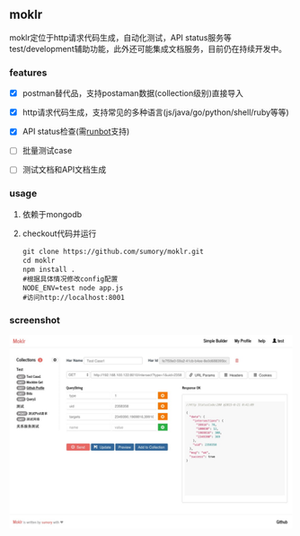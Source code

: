 ## moklr

moklr定位于http请求代码生成，自动化测试，API status服务等test/development辅助功能，此外还可能集成文档服务，目前仍在持续开发中。


### features

- [X] postman替代品，支持postaman数据(collection级别)直接导入
- [X] http请求代码生成，支持常见的多种语言(js/java/go/python/shell/ruby等等)
- [X] API status检查(需[runbot](https://github.com/sumory/runbot)支持)
- [ ] 批量测试case
- [ ] 测试文档和API文档生成


### usage

1. 依赖于mongodb
2. checkout代码并运行

	```
	git clone https://github.com/sumory/moklr.git
	cd moklr
	npm install .
	#根据具体情况修改config配置
	NODE_ENV=test node app.js
	#访问http://localhost:8001
	```

### screenshot

![](assets/screenshot.png)


